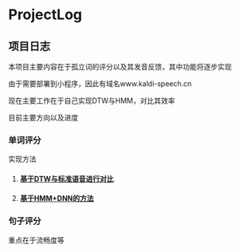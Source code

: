 # ProjectLog

## 项目日志

本项目主要内容在于孤立词的评分以及其发音反馈，其中功能将逐步实现

由于需要部署到小程序，因此有域名www.kaldi-speech.cn

现在主要工作在于自己实现DTW与HMM，对比其效率

目前主要方向以及进度

### 单词评分

实现方法

1. #### [基于DTW与标准语音进行对比]()

2. #### [基于HMM+DNN的方法]()

### 句子评分

重点在于流畅度等